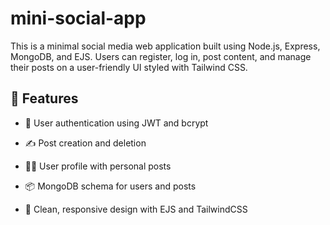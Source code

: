 # mini-social-app

This is a minimal social media web application built using Node.js, Express, MongoDB, and EJS. Users can register, log in, post content, and manage their posts on a user-friendly UI styled with Tailwind CSS.

## 🚀 Features
- 🔐 User authentication using JWT and bcrypt

- ✍️ Post creation and deletion

- 🧑‍💼 User profile with personal posts

- 📦 MongoDB schema for users and posts

- 🎨 Clean, responsive design with EJS and TailwindCSS

